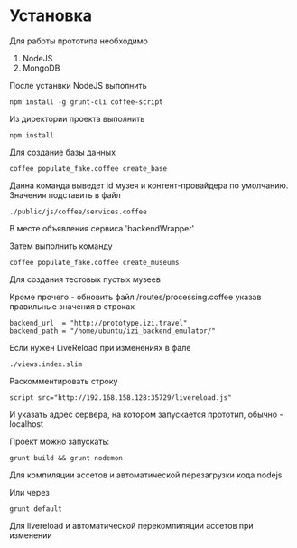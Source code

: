 Установка
========

Для работы прототипа необходимо

1. NodeJS
2. MongoDB

После устанвки NodeJS выполнить
    
    npm install -g grunt-cli coffee-script
    
Из директории проекта выполнить

    npm install
    
Для создание базы данных
  
    coffee populate_fake.coffee create_base
    
Данна команда выведет id музея и контент-провайдера по умолчанию. Значения подставить в файл

    ./public/js/coffee/services.coffee
    
В месте объявления сервиса 'backendWrapper'


Затем выполнить команду
    
    coffee populate_fake.coffee create_museums

Для создания тестовых пустых музеев

Кроме прочего - обновить файл /routes/processing.coffee указав правильные значения в строках

    backend_url  = "http://prototype.izi.travel"
    backend_path = "/home/ubuntu/izi_backend_emulator/"
    
Если нужен LiveReload при изменениях в фале

    ./views.index.slim
    
Раскомментировать строку 

    script src="http://192.168.158.128:35729/livereload.js" 
    
И указать адрес сервера, на котором запускается прототип, обычно - localhost

Проект можно запускать:
  
    grunt build && grunt nodemon
    
Для компиляции ассетов и автоматической перезагрузки кода nodejs

Или  через

    grunt default
    
Для livereload и автоматической перекомпиляции ассетов при изменении
